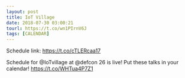 ```yaml
---
layout: post
title: IoT Village
date: 2018-07-30 03:00:21
tourl: https://t.co/wn1PIrnV6J
tags: [CALENDAR]
---
```

Schedule link: https://t.co/cTLERcaa17

Schedule for @IoTvillage at @defcon 26 is live! Put these talks in your calendar! https://t.co/WHTua4P7Z1